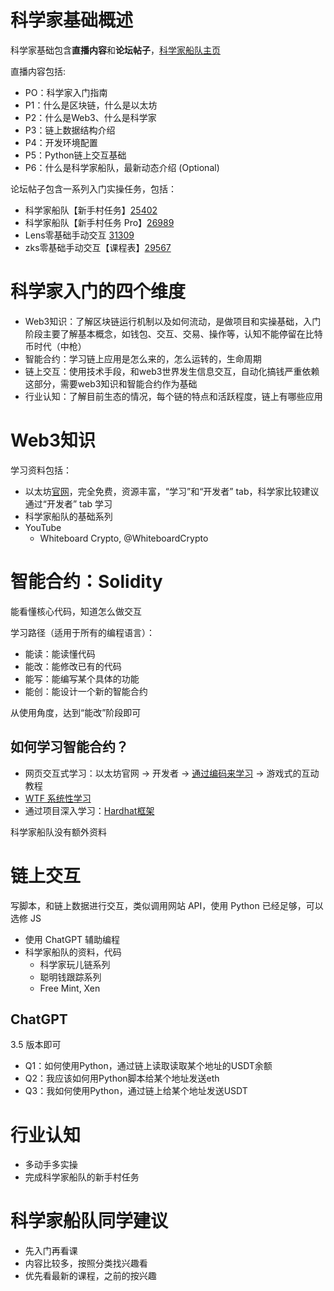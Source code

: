 # 科学家基础概述

科学家基础包含**直播内容**和**论坛帖子**，[科学家船队主页](https://www.quantclass.cn/class/sciship/lesson)

直播内容包括:

- PO：科学家入门指南
- P1：什么是区块链，什么是以太坊
- P2：什么是Web3、什么是科学家
- P3：链上数据结构介绍
- P4：开发环境配置
- P5：Python链上交互基础
- P6：什么是科学家船队，最新动态介绍 (Optional)
  
论坛帖子包含一系列入门实操任务，包括：

- 科学家船队【新手村任务】[25402](https://bbs.quantclass.cn/thread/25402)
- 科学家船队【新手村任务 Pro】[26989](https://bbs.quantclass.cn/thread/26989)
- Lens零基础手动交互 [31309](https://bbs.quantclass.cn/thread/31309)
- zks零基础手动交互【课程表】[29567](https://bbs.quantclass.cn/thread/29567)

# 科学家入门的四个维度

- Web3知识：了解区块链运行机制以及如何流动，是做项目和实操基础，入门阶段主要了解基本概念，如钱包、交互、交易、操作等，认知不能停留在比特币时代（中枪）
- 智能合约：学习链上应用是怎么来的，怎么运转的，生命周期
- 链上交互：使用技术手段，和web3世界发生信息交互，自动化搞钱严重依赖这部分，需要web3知识和智能合约作为基础
- 行业认知：了解目前生态的情况，每个链的特点和活跃程度，链上有哪些应用

# Web3知识

学习资料包括：

- 以太坊[官网](https://ethereum.org)，完全免费，资源丰富，“学习”和“开发者” tab，科学家比较建议通过“开发者” tab 学习
- 科学家船队的基础系列
- YouTube
  - Whiteboard Crypto, @WhiteboardCrypto

# 智能合约：Solidity

能看懂核心代码，知道怎么做交互

学习路径（适用于所有的编程语言）：

- 能读：能读懂代码
- 能改：能修改已有的代码
- 能写：能编写某个具体的功能
- 能创：能设计一个新的智能合约

从使用角度，达到“能改”阶段即可

## 如何学习智能合约？

- 网页交互式学习：以太坊官网 -> 开发者 -> [通过编码来学习](https://ethereum.org/zh/developers/learning-tools) -> 游戏式的互动教程
- [WTF 系统性学习](https://www.wtf.academy/en/solidity-start)
- 通过项目深入学习：[Hardhat框架](https://hardhat.org/)

科学家船队没有额外资料

# 链上交互

写脚本，和链上数据进行交互，类似调用网站 API，使用 Python 已经足够，可以选修 JS

- 使用 ChatGPT 辅助编程
- 科学家船队的资料，代码
  - 科学家玩儿链系列
  - 聪明钱跟踪系列
  - Free Mint, Xen

## ChatGPT

3.5 版本即可

- Q1：如何使用Python，通过链上读取读取某个地址的USDT余额
- Q2：我应该如何用Python脚本给某个地址发送eth
- Q3：我如何使用Python，通过链上给某个地址发送USDT

# 行业认知

- 多动手多实操
- 完成科学家船队的新手村任务

# 科学家船队同学建议

- 先入门再看课
- 内容比较多，按照分类找兴趣看
- 优先看最新的课程，之前的按兴趣